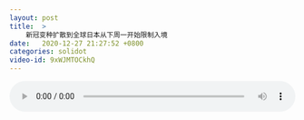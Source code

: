 ```yaml
---
layout: post
title:  >
    新冠变种扩散到全球日本从下周一开始限制入境
date:   2020-12-27 21:27:52 +0800
categories: solidot
video-id: 9xWJMTOCkhQ
---
```


<audio src="/assets/e667dc304834a80dbf0bb70cd5c90d33.mp3" style="width: 100%;" controls></audio>


